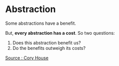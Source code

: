 # Abstraction

Some abstractions have a benefit.

But, **every abstraction has a cost**. So two questions:

1. Does this abstraction benefit us?
2. Do the benefits outweigh its costs?

[Source : Cory House](https://x.com/housecor/status/1791075960235885040)
